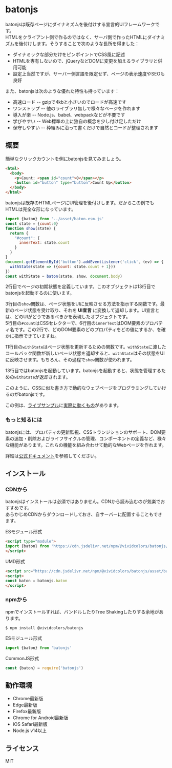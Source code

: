 
# batonjs

batonjsは既存ページにダイナミズムを後付けする宣言的UIフレームワークです。  
HTMLをクライアント側で作るのではなく、サーバ側で作ったHTMLにダイナミズムを後付けします。そうすることで次のような長所を得ました：

- ダイナミックな部分だけをピンポイントでCSS風に記述
- HTMLを専有しないので、jQueryなどDOMに変更を加えるライブラリと併用可能
- 設定上当然ですが、サーバー側言語を限定せず、ページの表示速度やSEOも良好

また、batonjsは次のような優れた特性も持っています：

- 高速ロード  -- gzipで4kbと小さいのでロードが高速です
- ワンストップ  -- 他のライブラリ無しで様々なページを作れます
- 導入が楽  -- Node.js、babel、webpackなどが不要です
- 学びやすい  -- Web標準の上に独自の概念を少し付け足しただけ
- 保守しやすい  -- 枠組みに沿って書くだけで自然とコードが整理されます

## 概要

簡単なクリックカウントを例にbatonjsを見てみましょう。  

```html
<html>
  <body>
    <p>Count: <span id="count">0</span></p>
    <button id="button" type="button">Count Up</button>
  </body>
</html>
```

batonjsは既存のHTMLページにUI管理を後付けします。だからこの例でもHTMLは完全な形になっています。  

```javascript
import {baton} from '../asset/baton.esm.js'
const state = {count:0}
function show(state) {
  return {
    "#count": {
      innerText: state.count
    }
  }
}
document.getElementById('button').addEventListener('click', (ev) => {
  withState(state => ({count: state.count + 1}))
})
const withState = baton(state, show, document.body)
```

2行目でページの初期状態を定義しています。このオブジェクトは13行目でbatonjsを起動するのに使います。

3行目の`show`関数は、ページ状態をUIに反映させる方法を指示する関数です。最新のページ状態を受け取り、それを __UI宣言__ に変換して返却します。UI宣言とは、どのUIがどうであるべきかを表現したオブジェクトです。  
5行目の`#count`はCSSセレクターで、6行目の`innerText`はDOM要素のプロパティ名です。この2行で、どのDOM要素のどのプロパティをどの値にするか、を確かに指示できていますね。

11行目の`withState`はページ状態を更新するための関数です。`withState`に渡したコールバック関数が新しいページ状態を返却すると、`withState`はその状態をUIに反映させます。もちろん、その過程で`show`関数が使われます。

13行目ではbatonjsを起動しています。batonjsを起動すると、状態を管理するための`withState`が返却されます。

このように、CSSに似た書き方で動的なウェブページをプログラミングしていけるのがbatonjsです。

この例は、[ライブサンプル](https://batonjs.com/ja/samples.html)に[実際に動くもの](https://batonjs.com/ja/samples.html?no=1)があります。

### もっと知るには

batonjsには、プロパティの更新監視、CSSトランジションのサポート、DOM要素の追加・削除およびライフサイクルの管理、コンポーネントの定義など、様々な機能があります。これらの機能を組み合わせて動的なWebページを作れます。

詳細は[公式ドキュメント](https://batonjs.com/ja/)を参照してください。

## インストール

### CDNから

batonjsはインストールは必須ではありません。CDNから読み込むのが気楽でおすすめです。  
あらかじめCDNからダウンロードしておき、自サーバーに配置することもできます。

ESモジュール形式

```html
<script type="module">
import {baton} from 'https://cdn.jsdelivr.net/npm/@vividcolors/batonjs/asset/baton.esm.js'
</script>
```

UMD形式

```html
<script src="https://cdn.jsdelivr.net/npm/@vividcolors/batonjs/asset/baton.umd.js"></script>
<script>
const baton = batonjs.baton
</script>
```

### npmから

npmでインストールすれば、バンドルしたりTree Shakingしたりする余地があります。

```shell
$ npm install @vividcolors/batonjs
```

ESモジュール形式
```javascript
import {baton} from 'batonjs'
```

CommonJS形式
```javascript
const {baton} = require('batonjs')
```

## 動作環境

- Chrome最新版
- Edge最新版
- Firefox最新版
- Chrome for Android最新版
- iOS Safari最新版
- Node.js v14以上

## ライセンス

MIT

